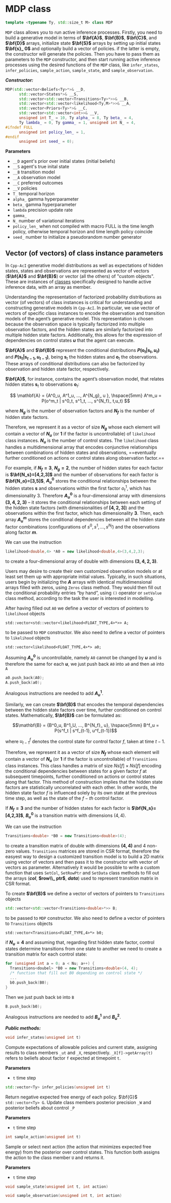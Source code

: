 # MDP class
```c++
template <typename Ty, std::size_t M> class MDP
```

`MDP` class allows you to run active inference processes. Firstly, you need to build a generative model in terms of **$\bf{A}$**, **$\bf{B}$**, **$\bf{C}$**, and **$\bf{D}$** arrays, initialize state **$\bf{S}$** arrays by setting up initial states **$\bf{s}_ 0$** and optionally build a vector of policies. if the latter is empty, the constructor will generate the policies. Then you have to pass them as parameters to the `MDP` constructor, and then start running active inference processes using the desired functions of the `MDP` class, like `infer_states`, `infer_policies`, `sample_action`, `sample_state`, and `sample_observation`.
 
***Constructor:***
```c++
MDP(std::vector<Beliefs<Ty>*>& __D,
      std::vector<States*>& __S,
      std::vector<std::vector<Transitions<Ty>*>>& __B,
      std::vector<std::vector<likelihood<Ty,M>*>>& __A,
      std::vector<Priors<Ty>*>& __C,
      std::vector<std::vector<int>>& __V,
      unsigned int T_ = 10, Ty alpha_ = 8, Ty beta_ = 4,
      Ty lambda_ = 0, Ty gamma_ = 1, unsigned int N_ = 4,
#ifndef FULL
      unsigned int policy_len_ = 1,
#endif
      unsigned int seed_ = 0);
```

**Parameters**
- `__D` agent's prior over initial states (initial beliefs)
- `__S` agent's true inital state
- `__B` transition model
- `__A` observation model
- `__C` preferred outcomes
- `__V` policies
- `T_` temporal horizon
- `alpha_` gamma hyperparameter
- `beta_` gamma hyperparameter
- `lambda` precision update rate
- `gamma_`
- `N_` number of variational iterations
- `policy_len_` when not compiled with macro FULL is the time length policy, otherwise temporal horizon and time length policy coincide 
- `seed_` number to initialize a pseudorandom number generator

## Vector (of vectors) of class instance parameters
In `Cpp-AcI` generative model distributions as well as expectations of hidden states, states and observations are represented as vector of vectors (**$\bf{A}$** and **$\bf{B}$**) or vector (all the others) of "custom objects". These are instances of [classes](custom_array_classes.md) specifically designed to handle active inference data, with an array as member. 

Understanding the representation of factorized probability distributions as vector (of vectors) of class instances is critical for understanding and constructing generative models in `Cpp-AcI`. In particular, we use vector of vectors of specific class instances to encode the observation and transition models of the agent’s generative model. This representation is chosen because the observation space is typically factorized into multiple observation factors, and the hidden states are similarly factorized into multiple hidden state factors. Additionally, this allows for the expression of dependencies on control states **$u$** that the agent can execute.

**$\bf{A}$** and **$\bf{B}$** represent the conditional distributions **$P(\mathbf{o}_ t|\mathbf{s}_ t, u_ t)$** and **$P(\mathbf{s}_ t|\mathbf{s}_ {t-1}, u_ {t-1})$**, being $\mathbf{s}_ t$ the hidden states and  $\mathbf{o}_ t$ the observations. These arrays of conditional distributions can also be factorized by observation and hidden state factor, respectively.

**$\bf{A}$**, for instance, contains the agent’s observation model, that relates hidden states $\mathbf{s}_ t$ to observations $\mathbf{o}_ t$:

$$ \mathbf{A} = {A^0_u, A^1_u, …, A^{N_g}_ u }, \hspace{5mm} A^m_u = P(o^m_t | s^0_t, s^1_t, …, s^{N_f}_ t,u_t) $$

where **$N_g$** is the number of observation factors and **$N_f$** is the number of hidden state factors.

Therefore, we represent it as a vector of size **$N_g$** whose each element will contain a vector of **$N_u$** (or **$1$** if the factor is uncontrollable) of `likelihood` class instances. **$N_u$** is the number of control states. The `likelihood` class handles a multidimensional array that encodes conjunctive relationships between combinations of hidden states and observations, ==eventually further conditioned on actions or control states along observation factor.==

For example, if **$N_f=3$**, **$N_g=2$**, the number of hidden states for each factor is **$\bf{N_s}=[4,2,3]$** and the number of observations for each factor is **$\bf{N_o}=[3,5]$**, **$A^0_u$** stores the conditional relationships between the hidden states $\mathbf{s}$ and observations within the first factor $o^1_t$, which has dimensionality 3. Therefore **$A^0_u$** is a four-dimensional array with dimensions **$(3, 4, 2, 3)$** – it stores the conditional relationships between each setting of the hidden state factors (with dimensionalities of **$[4, 2, 3]$**) and the observations within the first factor, which has dimensionality **$3$**. Then, each array **$A^m_u$** stores the conditional dependencies between all the hidden state factor combinations (configurations of $s^0, s^1, …, s^{N_f}$) and the observations along factor **$m$**.

We can use the instruction
```c++
likelihood<double,4> *A0 = new likelihood<double,4>(3,4,2,3);
```
to create a four-dimensional array of double with dimensions **$(3, 4, 2, 3)$**.

Users may desire to create their own customized observation models or at least set them up with appropriate initial values. Typically, in such situations, users begin by initializing the **$A$** arrays with identical multidimensional arrays filled with zeros, using `Zeros` class method. They would then fill out the conditional probability entries “by hand”, using `()` operator or `setValue` class method, according to the task the user is interested in modelling.

After having filled out `A0` we define a vector of vectors of pointers to `likelihood` objects 

`std::vector<std::vector<likelihood<FLOAT_TYPE,4>*>> A;`

to be passed to `MDP` constructor. We also need to define a vector of pointers to `likelihood` objects

`std::vector<likelihood<FLOAT_TYPE,4>*> a0;`

Assuming **$A^0_u$** is uncontrollable, namely `A0` cannot be changed by **$u$** and is therefore the same for each **$u$**, we just push back  `A0` into `a0` and then `a0` into `A`

```c++
a0.push_back(A0);
A.push_back(a0);
```

Analogous instructions are needed to add **$A^1_u$**.

Similarly, we can create **$\bf{B}$** that encodes the temporal dependencies between the hidden state factors over time, further conditioned on control states. Mathematically, **$\bf{B}$** can be formulated as:

$$\mathbf{B} = {B^0_u, B^1_U, …, B^{N_f}_ u}, \hspace{5mm} B^f_u = P(s^f_t | s^f_{t-1}, u^f_{t-1})$$

where $u^f_{t-1}$ denotes the control state for control factor $f$, taken at time $t-1$.

Therefore, we represent it as a vector of size **$N_f$** whose each element will contain a vector of **$N_u$** (or **$1$** if the factor is uncontrollable) of `Transitions` class instances. This class handles a matrix of size $Ns[f] \times Ns[f]$ encoding the conditional dependencies between states for a given factor $f$ at subsequent timepoints, further conditioned on actions or control states along that factor. This method of construction implies that the hidden state factors are statistically uncorrelated with each other. In other words, the hidden state factor $f$ is influenced solely by its own state at the previous time step, as well as the state of the $f-th$ control factor.

If **$N_f=3$** and the number of hidden states for each factor is **$\bf{N_s}=[4,2,3]$**, **$B^0_u$** is a transition matrix with dimensions $(4, 4)$. 

We can use the instruction
```c++
Transitions<double> *B0 = new Transitions<double>(4);
```
to create a transition matrix of double with dimensions **$(4, 4)$** and $4$ non-zero values. `Transitions` matrices are stored in CSR format, therefore the easyest way to design a customized transition model is to build a 2D matrix using vector of vectors and then pass it to the constructor with vector of vectors as parameter. Alternatively it would be possible to write a custom function that uses `SetCol`, `SetRowPtr` and `SetData` class methods to fill out the arrays (**$col$**, **$row\\_ ptr$**, **$data$**) used to represent transition matrix in CSR format.

To create **$\bf{B}$** we define a vector of vectors of pointers to `Transitions` objects 
```c++
std::vector<std::vector<Transitions<double>*>> B;
```
to be passed to `MDP` constructor. We also need to define a vector of pointers to `Transitions` objects

`std::vector<Transitions<FLOAT_TYPE,4>*> b0;`

if **$N_u=4$** and assuming that, regarding first hidden state factor, control states determine transitions from one state to another we need to create a transition matrix for each control state:

```c++
for (unsigned int a = 0; a < Nu; a++) {                                                
  Transitions<doubel> *B0 = new Transitions<double>(4, 4);
  /* function that fill out B0 depending on control state */
  ...
  b0.push_back(B0);
}
```
Then we just push back `b0` into `B`

```c++
B.push_back(b0);
```

Analogous instructions are needed to add **$B^1_u$** and **$B^2_u$**.


***Public methods:***
```c++
void infer_states(unsigned int t)
```
Compute expectations of allowable policies and current state, assigning results to class members `_ut` and `_X`, respectively. `_X[f]->getArray(t)` refers to beliefs about factor `f` expected at timepoint `t`.

**Parameters**
- `t` time step

```c++
std::vector<Ty> infer_policies(unsigned int t)
```
Return negative expected free energy of each policy. $\bf{G}$ `std::vector<Ty> G`. Update class members posterior precision `_W` and posterior beliefs about control `_P`
 
**Parameters**
- `t` time step

```c++
int sample_action(unsigned int t)
```
Sample or select next action (the action that minimizes expected free energy) from the posterior over control states. This function both assigns the action to the class member `U` and returns it.

**Parameters**
- `t` time step

```c++
void sample_state(unsigned int t, int action)
```


```c++
void sample_observation(unsigned int t, int action)
```
